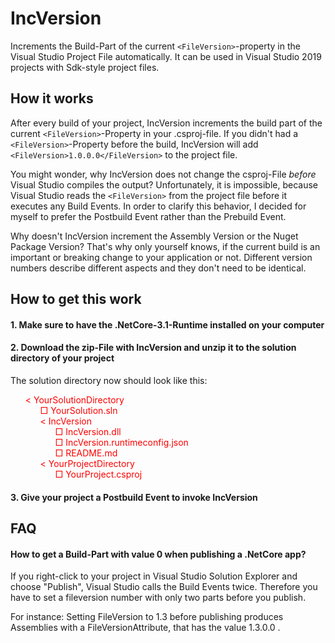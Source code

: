 # IncVersion
Increments the Build-Part of the current `<FileVersion>`-property in the Visual Studio Project File automatically. 
It can be used in Visual Studio 2019 projects with Sdk-style project files.

## How it works
After every build of your project, IncVersion increments the build part of the current `<FileVersion>`-Property in your .csproj-file. If you didn't had 
a `<FileVersion>`-Property before the build, IncVersion will add `<FileVersion>1.0.0.0</FileVersion>` to the project file.

You might wonder, why IncVersion does not change the csproj-File *before* Visual Studio compiles the output? Unfortunately, it is impossible, 
because Visual Studio reads the `<FileVersion>` from the project file before it executes any Build Events. In order to clarify this behavior, 
I decided for myself to prefer the Postbuild Event rather than the Prebuild Event.

Why doesn't IncVersion increment the Assembly Version or the Nuget Package Version? That's why only yourself knows, if the current build is an 
important or breaking change to your application or not. Different version numbers describe different aspects and they don't need to be identical.

## How to get this work
#### 1. Make sure to have the .NetCore-3.1-Runtime installed on your computer

#### 2. Download the zip-File with IncVersion and unzip it to the solution directory of your project
The solution directory now should look like this:

<ul type="none" style="color:red;">
<li>&lt; YourSolutionDirectory</>
<li>
   <ul type="none">
       <li>&#9633; YourSolution.sln</li>
       <li>&lt; IncVersion</li>
       <li>
          <ul type="none">
             <li>&#9633; IncVersion.dll</li>
             <li>&#9633; IncVersion.runtimeconfig.json</li>
             <li>&#9633; README.md</li>
         </ul>
      </li>
      <li>&lt; YourProjectDirectory</li>
      <li>
          <ul type="none">
             <li>&#9633; YourProject.csproj</li>
         </ul>
      </li>
  </ul
</li>
</ul>

#### 3. Give your project a Postbuild Event to invoke IncVersion




## FAQ
#### How to get a Build-Part with value 0 when publishing a .NetCore app?
If you right-click to your project in Visual Studio Solution Explorer and choose "Publish", Visual Studio calls the Build Events twice. Therefore
you have to set a fileversion number with only two parts before you publish.

For instance: Setting FileVersion to 1.3 before publishing produces Assemblies
with a FileVersionAttribute, that has the value 1.3.0.0 .

